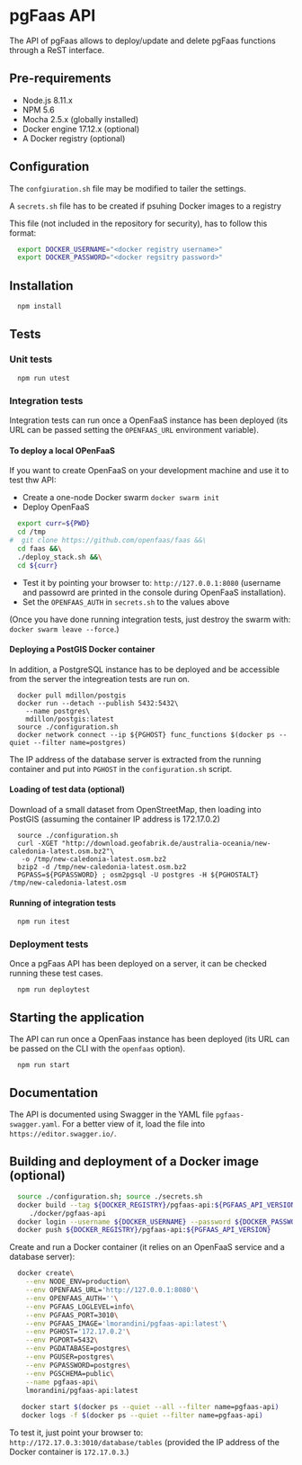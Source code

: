 # pgFaas API

The API of pgFaas allows to deploy/update and delete pgFaas functions through a ReST interface. 


## Pre-requirements

* Node.js 8.11.x
* NPM 5.6
* Mocha 2.5.x (globally installed)
* Docker engine 17.12.x (optional)
* A Docker registry (optional)


## Configuration

The `confgiuration.sh` file may be modified to tailer the settings.

A `secrets.sh` file has to be created if psuhing Docker images to a registry

This file (not included in the repository for security), has to follow this format:

```bash
  export DOCKER_USERNAME="<docker registry username>"
  export DOCKER_PASSWORD="<docker regsitry password>"
```
 

## Installation

```
  npm install
```


## Tests


### Unit tests

```
  npm run utest
```


### Integration tests

Integration tests can run once a OpenFaaS instance has been deployed (its URL can be passed setting the `OPENFAAS_URL` environment variable).


####  To deploy a local OPenFaaS

If you want to create OpenFaaS on your development machine and use it to test thw API:
* Create a one-node Docker swarm `docker swarm init`
* Deploy OpenFaaS 
```bash
  export curr=${PWD}
  cd /tmp
#  git clone https://github.com/openfaas/faas &&\
  cd faas &&\
  ./deploy_stack.sh &&\
  cd ${curr} 
```
* Test it by pointing your browser to: `http://127.0.0.1:8080` (username and passowrd are printed in the console during OpenFaaS installation).
* Set the `OPENFAAS_AUTH` in `secrets.sh` to the values above
 
(Once you have done running integration tests, just destroy the swarm with: `docker swarm leave --force`.)  


####  Deploying a PostGIS Docker container

In addition, a PostgreSQL instance has to be deployed and be accessible from the server the integreation tests are run on.

```
  docker pull mdillon/postgis
  docker run --detach --publish 5432:5432\
    --name postgres\
    mdillon/postgis:latest
  source ./configuration.sh
  docker network connect --ip ${PGHOST} func_functions $(docker ps --quiet --filter name=postgres)     
```

The IP address of the database server is extracted from the running container 
and put into `PGHOST` in the `configuration.sh` script.


#### Loading of test data (optional)
    
Download of a small dataset from OpenStreetMap, then loading into PostGIS (assuming the container IP address is 172.17.0.2)

```
  source ./configuration.sh
  curl -XGET "http://download.geofabrik.de/australia-oceania/new-caledonia-latest.osm.bz2"\
   -o /tmp/new-caledonia-latest.osm.bz2
  bzip2 -d /tmp/new-caledonia-latest.osm.bz2 
  PGPASS=${PGPASSWORD} ; osm2pgsql -U postgres -H ${PGHOSTALT} /tmp/new-caledonia-latest.osm   
```
   
#### Running of integration tests

```
  npm run itest
```



### Deployment tests

Once a pgFaas API has been deployed on a server, it can be checked running these test cases.
```
  npm run deploytest
```


## Starting the application

The API can run once a OpenFaas instance has been deployed (its URL can be passed on the CLI with the `openfaas` option).
```
  npm run start
```


## Documentation

The API is documented using Swagger in the YAML file `pgfaas-swagger.yaml`. For a better view of it, load the file into `https://editor.swagger.io/`.


## Building and deployment of a Docker image (optional)

```bash
  source ./configuration.sh; source ./secrets.sh
  docker build --tag ${DOCKER_REGISTRY}/pgfaas-api:${PGFAAS_API_VERSION}\
     ./docker/pgfaas-api
  docker login --username ${DOCKER_USERNAME} --password ${DOCKER_PASSWORD}
  docker push ${DOCKER_REGISTRY}/pgfaas-api:${PGFAAS_API_VERSION}
```

Create and run a Docker container (it relies on an OpenFaaS service and a database server):
```bash
  docker create\
    --env NODE_ENV=production\
    --env OPENFAAS_URL='http://127.0.0.1:8080'\
    --env OPENFAAS_AUTH=''\
    --env PGFAAS_LOGLEVEL=info\
    --env PGFAAS_PORT=3010\
    --env PGFAAS_IMAGE='lmorandini/pgfaas-api:latest'\
    --env PGHOST='172.17.0.2'\
    --env PGPORT=5432\
    --env PGDATABASE=postgres\
    --env PGUSER=postgres\
    --env PGPASSWORD=postgres\
    --env PGSCHEMA=public\
    --name pgfaas-api\
    lmorandini/pgfaas-api:latest
      
   docker start $(docker ps --quiet --all --filter name=pgfaas-api)
   docker logs -f $(docker ps --quiet --filter name=pgfaas-api)
```

To test it, just point your browser to: `http://172.17.0.3:3010/database/tables`
(provided the IP address of the Docker container is `172.17.0.3`.)


